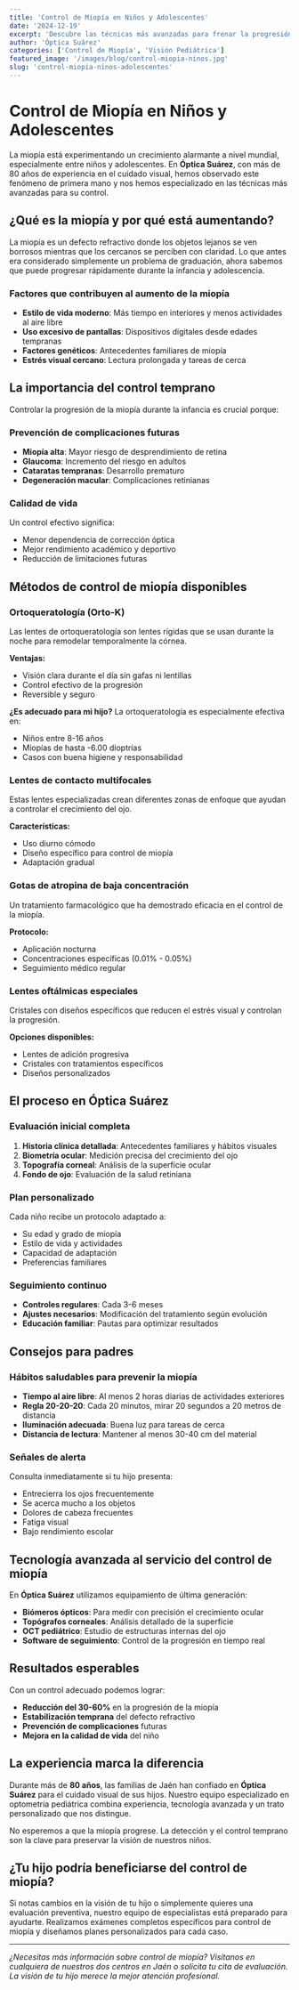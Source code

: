 ```yaml
---
title: 'Control de Miopía en Niños y Adolescentes'
date: '2024-12-19'
excerpt: 'Descubre las técnicas más avanzadas para frenar la progresión de la miopía en edad temprana y proteger la visión de tu hijo a largo plazo.'
author: 'Óptica Suárez'
categories: ['Control de Miopía', 'Visión Pediátrica']
featured_image: '/images/blog/control-miopia-ninos.jpg'
slug: 'control-miopia-ninos-adolescentes'
---
```


# Control de Miopía en Niños y Adolescentes

La miopía está experimentando un crecimiento alarmante a nivel mundial, especialmente entre niños y adolescentes. En **Óptica Suárez**, con más de 80 años de experiencia en el cuidado visual, hemos observado este fenómeno de primera mano y nos hemos especializado en las técnicas más avanzadas para su control.

## ¿Qué es la miopía y por qué está aumentando?

La miopía es un defecto refractivo donde los objetos lejanos se ven borrosos mientras que los cercanos se perciben con claridad. Lo que antes era considerado simplemente un problema de graduación, ahora sabemos que puede progresar rápidamente durante la infancia y adolescencia.

### Factores que contribuyen al aumento de la miopía

- **Estilo de vida moderno**: Más tiempo en interiores y menos actividades al aire libre
- **Uso excesivo de pantallas**: Dispositivos digitales desde edades tempranas
- **Factores genéticos**: Antecedentes familiares de miopía
- **Estrés visual cercano**: Lectura prolongada y tareas de cerca

## La importancia del control temprano

Controlar la progresión de la miopía durante la infancia es crucial porque:

### Prevención de complicaciones futuras

- **Miopía alta**: Mayor riesgo de desprendimiento de retina
- **Glaucoma**: Incremento del riesgo en adultos
- **Cataratas tempranas**: Desarrollo prematuro
- **Degeneración macular**: Complicaciones retinianas

### Calidad de vida

Un control efectivo significa:

- Menor dependencia de corrección óptica
- Mejor rendimiento académico y deportivo
- Reducción de limitaciones futuras

## Métodos de control de miopía disponibles

### Ortoqueratología (Orto-K)

Las lentes de ortoqueratología son lentes rígidas que se usan durante la noche para remodelar temporalmente la córnea.

**Ventajas:**

- Visión clara durante el día sin gafas ni lentillas
- Control efectivo de la progresión
- Reversible y seguro

**¿Es adecuado para mi hijo?**
La ortoqueratología es especialmente efectiva en:

- Niños entre 8-16 años
- Miopías de hasta -6.00 dioptrías
- Casos con buena higiene y responsabilidad

### Lentes de contacto multifocales

Estas lentes especializadas crean diferentes zonas de enfoque que ayudan a controlar el crecimiento del ojo.

**Características:**

- Uso diurno cómodo
- Diseño específico para control de miopía
- Adaptación gradual

### Gotas de atropina de baja concentración

Un tratamiento farmacológico que ha demostrado eficacia en el control de la miopía.

**Protocolo:**

- Aplicación nocturna
- Concentraciones específicas (0.01% - 0.05%)
- Seguimiento médico regular

### Lentes oftálmicas especiales

Cristales con diseños específicos que reducen el estrés visual y controlan la progresión.

**Opciones disponibles:**

- Lentes de adición progresiva
- Cristales con tratamientos específicos
- Diseños personalizados

## El proceso en Óptica Suárez

### Evaluación inicial completa

1. **Historia clínica detallada**: Antecedentes familiares y hábitos visuales
2. **Biometría ocular**: Medición precisa del crecimiento del ojo
3. **Topografía corneal**: Análisis de la superficie ocular
4. **Fondo de ojo**: Evaluación de la salud retiniana

### Plan personalizado

Cada niño recibe un protocolo adaptado a:

- Su edad y grado de miopía
- Estilo de vida y actividades
- Capacidad de adaptación
- Preferencias familiares

### Seguimiento continuo

- **Controles regulares**: Cada 3-6 meses
- **Ajustes necesarios**: Modificación del tratamiento según evolución
- **Educación familiar**: Pautas para optimizar resultados

## Consejos para padres

### Hábitos saludables para prevenir la miopía

- **Tiempo al aire libre**: Al menos 2 horas diarias de actividades exteriores
- **Regla 20-20-20**: Cada 20 minutos, mirar 20 segundos a 20 metros de distancia
- **Iluminación adecuada**: Buena luz para tareas de cerca
- **Distancia de lectura**: Mantener al menos 30-40 cm del material

### Señales de alerta

Consulta inmediatamente si tu hijo presenta:

- Entrecierra los ojos frecuentemente
- Se acerca mucho a los objetos
- Dolores de cabeza frecuentes
- Fatiga visual
- Bajo rendimiento escolar

## Tecnología avanzada al servicio del control de miopía

En **Óptica Suárez** utilizamos equipamiento de última generación:

- **Biómeros ópticos**: Para medir con precisión el crecimiento ocular
- **Topógrafos corneales**: Análisis detallado de la superficie
- **OCT pediátrico**: Estudio de estructuras internas del ojo
- **Software de seguimiento**: Control de la progresión en tiempo real

## Resultados esperables

Con un control adecuado podemos lograr:

- **Reducción del 30-60%** en la progresión de la miopía
- **Estabilización temprana** del defecto refractivo
- **Prevención de complicaciones** futuras
- **Mejora en la calidad de vida** del niño

## La experiencia marca la diferencia

Durante más de **80 años**, las familias de Jaén han confiado en **Óptica Suárez** para el cuidado visual de sus hijos. Nuestro equipo especializado en optometría pediátrica combina experiencia, tecnología avanzada y un trato personalizado que nos distingue.

No esperemos a que la miopía progrese. La detección y el control temprano son la clave para preservar la visión de nuestros niños.

## ¿Tu hijo podría beneficiarse del control de miopía?

Si notas cambios en la visión de tu hijo o simplemente quieres una evaluación preventiva, nuestro equipo de especialistas está preparado para ayudarte. Realizamos exámenes completos específicos para control de miopía y diseñamos planes personalizados para cada caso.

---

_¿Necesitas más información sobre control de miopía? Visítanos en cualquiera de nuestros dos centros en Jaén o solicita tu cita de evaluación. La visión de tu hijo merece la mejor atención profesional._
